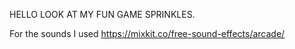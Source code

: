 HELLO LOOK AT MY FUN GAME SPRINKLES.

For the sounds I used https://mixkit.co/free-sound-effects/arcade/
